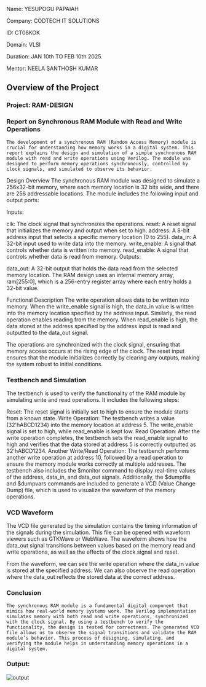Name: YESUPOGU PAPAIAH

Company: CODTECH IT SOLUTIONS

ID: CT08KOK

Domain: VLSI

Duration: JAN 10th TO FEB 10th 2025.

Mentor: NEELA SANTHOSH KUMAR 



## Overview of the Project

### Project: RAM-DESIGN

### Report on Synchronous RAM Module with Read and Write Operations
    The development of a synchronous RAM (Random Access Memory) module is crucial for understanding how memory works in a digital system. This report explains the design and simulation of a simple synchronous RAM module with read and write operations using Verilog. The module was designed to perform memory operations synchronously, controlled by clock signals, and simulated to observe its behavior.

Design Overview
The synchronous RAM module was designed to simulate a 256x32-bit memory, where each memory location is 32 bits wide, and there are 256 addressable locations. The module includes the following input and output ports:

Inputs:

clk: The clock signal that synchronizes the operations.
reset: A reset signal that initializes the memory and output when set to high.
address: A 8-bit address input that selects a specific memory location (0 to 255).
data_in: A 32-bit input used to write data into the memory.
write_enable: A signal that controls whether data is written into memory.
read_enable: A signal that controls whether data is read from memory.
Outputs:

data_out: A 32-bit output that holds the data read from the selected memory location.
The RAM design uses an internal memory array, ram[255:0], which is a 256-entry register array where each entry holds a 32-bit value.

Functional Description
The write operation allows data to be written into memory. When the write_enable signal is high, the data_in value is written into the memory location specified by the address input. Similarly, the read operation enables reading from the memory. When read_enable is high, the data stored at the address specified by the address input is read and outputted to the data_out signal.

The operations are synchronized with the clock signal, ensuring that memory access occurs at the rising edge of the clock. The reset input ensures that the module initializes correctly by clearing any outputs, making the system robust to initial conditions.

### Testbench and Simulation
The testbench is used to verify the functionality of the RAM module by simulating write and read operations. It includes the following steps:

Reset: The reset signal is initially set to high to ensure the module starts from a known state.
Write Operation: The testbench writes a value (32'hABCD1234) into the memory location at address 5. The write_enable signal is set to high, while read_enable is kept low.
Read Operation: After the write operation completes, the testbench sets the read_enable signal to high and verifies that the data stored at address 5 is correctly outputted as 32'hABCD1234.
Another Write/Read Operation: The testbench performs another write operation at address 10, followed by a read operation to ensure the memory module works correctly at multiple addresses.
The testbench also includes the $monitor command to display real-time values of the address, data_in, and data_out signals. Additionally, the $dumpfile and $dumpvars commands are included to generate a VCD (Value Change Dump) file, which is used to visualize the waveform of the memory operations.

### VCD Waveform
  The VCD file generated by the simulation contains the timing information of the signals during the simulation. This file can be opened with waveform viewers such as GTKWave or WebWave. The waveform shows how the data_out signal transitions between values based on the memory read and write operations, as well as the effects of the clock signal and reset.

From the waveform, we can see the write operation where the data_in value is stored at the specified address. We can also observe the read operation where the data_out reflects the stored data at the correct address.

### Conclusion
    The synchronous RAM module is a fundamental digital component that mimics how real-world memory systems work. The Verilog implementation simulates memory with both read and write operations, synchronized with the clock signal. By using a testbench to verify the functionality, the design is tested for correctness. The generated VCD file allows us to observe the signal transitions and validate the RAM module’s behavior. This process of designing, simulating, and verifying the module helps in understanding memory operations in a digital system.

### Output: 
![output]()

